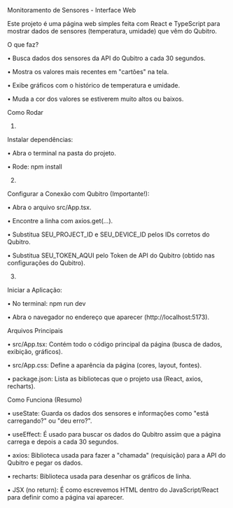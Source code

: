 Monitoramento de Sensores - Interface Web

Este projeto é uma página web simples feita com React e TypeScript para mostrar dados de sensores (temperatura, umidade) que vêm do Qubitro.

O que faz?

•
Busca dados dos sensores da API do Qubitro a cada 30 segundos.

•
Mostra os valores mais recentes em "cartões" na tela.

•
Exibe gráficos com o histórico de temperatura e umidade.

•
Muda a cor dos valores se estiverem muito altos ou baixos.

Como Rodar

1.
Instalar dependências:

•
Abra o terminal na pasta do projeto.

•
Rode: npm install



2.
Configurar a Conexão com Qubitro (Importante!):

•
Abra o arquivo src/App.tsx.

•
Encontre a linha com axios.get(...).

•
Substitua SEU_PROJECT_ID e SEU_DEVICE_ID pelos IDs corretos do Qubitro.

•
Substitua SEU_TOKEN_AQUI pelo Token de API do Qubitro (obtido nas configurações do Qubitro).



3.
Iniciar a Aplicação:

•
No terminal: npm run dev

•
Abra o navegador no endereço que aparecer (http://localhost:5173).



Arquivos Principais

•
src/App.tsx: Contém todo o código principal da página (busca de dados, exibição, gráficos).

•
src/App.css: Define a aparência da página (cores, layout, fontes).

•
package.json: Lista as bibliotecas que o projeto usa (React, axios, recharts).

Como Funciona (Resumo)

•
useState: Guarda os dados dos sensores e informações como "está carregando?" ou "deu erro?".

•
useEffect: É usado para buscar os dados do Qubitro assim que a página carrega e depois a cada 30 segundos.

•
axios: Biblioteca usada para fazer a "chamada" (requisição) para a API do Qubitro e pegar os dados.

•
recharts: Biblioteca usada para desenhar os gráficos de linha.

•
JSX (no return): É como escrevemos HTML dentro do JavaScript/React para definir como a página vai aparecer.
